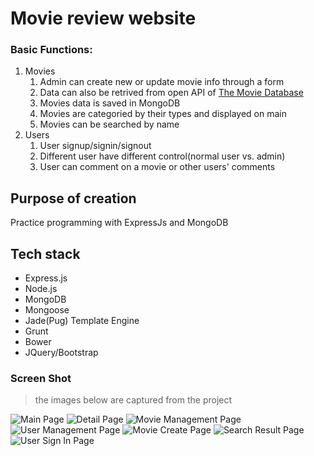 # Movie review website
### Basic Functions:
1. Movies
	1. Admin can create new or update movie info through a form
	2. Data can also be retrived from open API of [The Movie Database](https://www.themoviedb.org/)
	3. Movies data is saved in MongoDB
	4. Movies are categoried by their types and displayed on main
	5. Movies can be searched by name
2. Users
	1. User signup/signin/signout
	2. Different user have different control(normal user vs. admin)
	3. User can comment on a movie or other users' comments

## Purpose of creation
Practice programming with ExpressJs and MongoDB

## Tech stack
- Express.js
 - Node.js
- MongoDB
 - Mongoose
- Jade(Pug) Template Engine
- Grunt
- Bower
- JQuery/Bootstrap

### Screen Shot
> the images below are captured from the project 

![Main Page](https://github.com/WangHansen/Movie-Review.git/image/1.png)
![Detail Page](https://github.com/WangHansen/Movie-Review.git/image/2.png)
![Movie Management Page](https://github.com/WangHansen/Movie-Review.git/image/3.png)
![User Management Page](https://github.com/WangHansen/Movie-Review.git/image/4.png)
![Movie Create Page](https://github.com/WangHansen/Movie-Review.git/image/5.png)
![Search Result Page](https://github.com/WangHansen/Movie-Review.git/image/6.png)
![User Sign In Page](https://github.com/WangHansen/Movie-Review.git/image/7.png)